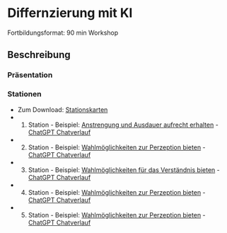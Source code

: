 # Differnzierung mit KI

Fortbildungsformat: 90 min Workshop

## Beschreibung



### Präsentation


### Stationen

- Zum Download: [Stationskarten]()
- 1. Station - Beispiel: [Anstrengung und Ausdauer aufrecht erhalten](/workshop/2024/2024-01_Differnzierung-mit-KI/2024-01-Differnzierung-UDL-AA.md) - [ChatGPT Chatverlauf](https://chat.openai.com/share/25d7c1b4-566c-4988-846a-2b16a956c9fa) 
- 2. Station - Beispiel: [Wahlmöglichkeiten zur Perzeption bieten](/workshop/2024/2024-01_Differnzierung-mit-KI/2024-01-Differnzierung-UDL-P.md) - [ChatGPT Chatverlauf](https://chat.openai.com/share/80293b56-53ca-4554-b4ef-6f23e2851f66)
- 3. Station - Beispiel: [Wahlmöglichkeiten für das Verständnis bieten](/workshop/2024/2024-01_Differnzierung-mit-KI/2024_Diff-UDL-V.md) - [ChatGPT Chatverlauf]()
- 4. Station - Beispiel: [Wahlmöglichkeiten zur Perzeption bieten]() - [ChatGPT Chatverlauf]()
- 5. Station - Beispiel: [Wahlmöglichkeiten zur Perzeption bieten]() - [ChatGPT Chatverlauf]()